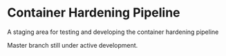 # Container Hardening Pipeline

A staging area for testing and developing the container hardening pipeline

Master branch still under active development.
